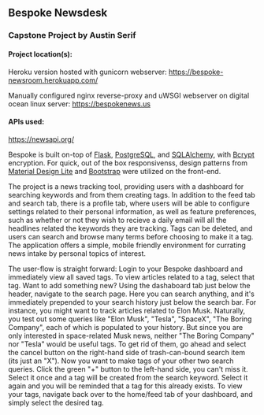 ## Bespoke Newsdesk
### Capstone Project by Austin Serif

#### Project location(s):

Heroku version hosted with gunicorn webserver: https://bespoke-newsroom.herokuapp.com/

Manually configured nginx reverse-proxy and uWSGI webserver on digital ocean linux server: https://bespokenews.us

#### APIs used: 
https://newsapi.org/

Bespoke is built on-top of [Flask](https://flask.palletsprojects.com/en/1.1.x/), [PostgreSQL](https://www.postgresql.org/), and [SQLAlchemy](https://www.sqlalchemy.org/), with [Bcrypt](https://pypi.org/project/bcrypt/) encryption. For quick, out of the box responsivenss, design patterns from [Material Design Lite](https://getmdl.io/) and [Bootstrap](https://getbootstrap.com/docs/4.5/getting-started/introduction/) were utilized on the front-end.

The project is a news tracking tool, providing users with a dashboard for searching keywords and from them creating tags. In addition to the feed tab and search tab, there is a profile tab, where users will be able to configure settings related to their personal information, as well as feature preferences, such as whether or not they wish to recieve a daily email will all the headlines related the keywords they are tracking. Tags can be deleted, and users can search and browse many terms before choosing to make it a tag. The application offers a simple, mobile friendly environment for currating news intake by personal topics of interest.

The user-flow is straight forward: Login to your Bespoke dashboard and immediately view all saved tags. To view articles related to a tag, select that tag. Want to add something new? Using the dashaboard tab just below the header, navigate to the search page. Here you can search anything, and it's immediately prepended to your search history just below the search bar. For instance, you might want to track articles related to Elon Musk. Naturally, you test out some queries like "Elon Musk", "Tesla", "SpaceX", "The Boring Company", each of which is populated to your history. But since you are only interested in space-related Musk news, neither "The Boring Company" nor "Tesla" would be useful tags. To get rid of them, go ahead and select the cancel button on the right-hand side of trash-can-bound search item (its just an "X"). Now you want to make tags of your other two search queries. Click the green "+" button to the left-hand side, you can't miss it. Select it once and a tag will be created from the search keyword. Select it again and you will be reminded that a tag for this already exists. To view your tags, navigate back over to the home/feed tab of your dashboard, and simply select the desired tag.